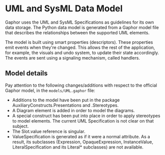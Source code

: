 # UML and SysML Data Model

Gaphor uses the UML and SysML Specifications as guidelines for its own data
storage. The Python data model is generated from a Gaphor model file that
describes the relationships between the supported UML elements.

The model is built using smart properties (descriptors). These properties
emit events when they're changed. This allows the rest of the application,
for example, the visuals and undo system, to update their state accordingly.
The events are sent using a signaling mechanism, called handlers.

## Model details

Pay attention to the following changes/additions with respect to the
official Gaphor model, in the `models/UML.gaphor` file:

-   Additions to the model have been put in the package
    AuxiliaryConstructs.Presentations and .Stereotypes.
-   A Diagram element is added in order to model the diagrams.
-   A special construct has been put into place in order to apply
    stereotypes to model elements. The current UML Specification is not
    clear on that subject.
-   The Slot.value reference is singular.
-   ValueSpecification is generated as if it were a normal attribute. As a
    result, its subclasses (Expression, OpaqueExpression, InstanceValue,
    LiteralSpecification and its Literal* subclasses) are not available.
